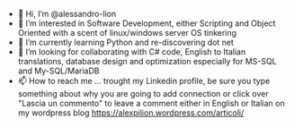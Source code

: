 - 👋 Hi, I’m @alessandro-lion
- 👀 I’m interested in Software Development, either Scripting and Object Oriented with a scent of linux/windows server OS tinkering
- 🌱 I’m currently learning Python and re-discovering dot net
- 💞️ I’m looking for collaborating with C# code, English to Italian translations, database design and optimization especially for MS-SQL and My-SQL/MariaDB
- 📫 How to reach me ... trought my Linkedin profile, be sure you type something about why you are going to add connection or click over "Lascia un commento" to leave a comment either in English or Italian on my wordpress blog https://alexpilion.wordpress.com/articoli/
<!---
alessandro-lion/alessandro-lion is a ✨ special ✨ repository because its `README.md` (this file) appears on your GitHub profile.
You can click the Preview link to take a look at your changes.
--->
